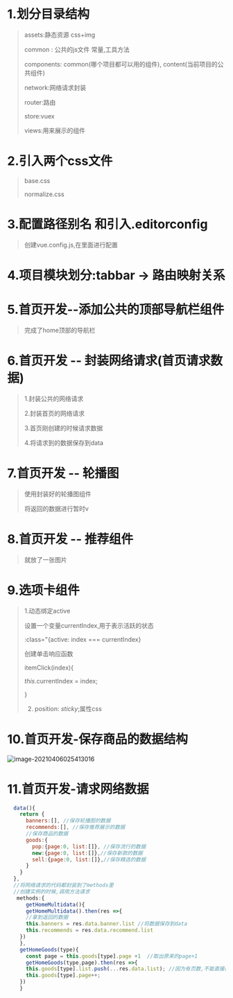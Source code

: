 # 1.划分目录结构

> assets:静态资源    css+img
>
> common : 公共的js文件     常量,工具方法
>
> components:  common(哪个项目都可以用的组件), content(当前项目的公共组件)
>
> network:网络请求封装
>
> router:路由
>
> store:vuex
>
> views:用来展示的组件



# 2.引入两个css文件

> base.css
>
> normalize.css



# 3.配置路径别名 和引入.editorconfig

> 创建vue.config.js,在里面进行配置





# 4.项目模块划分:tabbar -> 路由映射关系



# 5.首页开发--添加公共的顶部导航栏组件

> 完成了home顶部的导航栏



# 6.首页开发 -- 封装网络请求(首页请求数据)

> 1.封装公共的网络请求
>
> 2.封装首页的网络请求
>
> 3.首页刚创建的时候请求数据
>
> 4.将请求到的数据保存到data



# 7.首页开发 -- 轮播图

> 使用封装好的轮播图组件
>
> 将返回的数据进行暂时v



# 8.首页开发 -- 推荐组件

> 就放了一张图片



# 9.选项卡组件

> 1.动态绑定active
>
> 设置一个变量currentIndex,用于表示活跃的状态
>
> :class="{active: index === currentIndex}
>
> 创建单击响应函数
>
>  itemClick(index){
>
>    *this*.currentIndex = index;
>
>   }
>
> 2. position: *sticky*;属性css



# 10.首页开发-保存商品的数据结构

![image-20210406025413016](https://www.shiconggun.cn/wz/img/image-20210406025413016.png)

# 11.首页开发-请求网络数据

```javascript
  data(){
    return {
      banners:[], //保存轮播图的数据
      recommends:[], //保存推荐展示的数据
      //保存商品的数据
      goods:{
        pop:{page:0, list:[]}, //保存流行的数据
        new:{page:0, list:[]},//保存新款的数据
        sell:{page:0, list:[]},//保存精选的数据
      }
    }
  },
  //将网络请求的代码都封装到了methods里
  //创建实例的时候,调用方法请求
   methods:{
      getHomeMultidata(){
      getHomeMultidata().then(res =>{
      //拿到返回的数据
      this.banners = res.data.banner.list //将数据保存到data
      this.recommends = res.data.recommend.list
    })
    },
    getHomeGoods(type){
      const page = this.goods[type].page +1  //取出原来的page+1
      getHomeGoods(type,page).then(res =>{
      this.goods[type].list.push(...res.data.list); //因为有页数,不能直接覆盖,要用push
      this.goods[type].page++;
    })
    }
```

